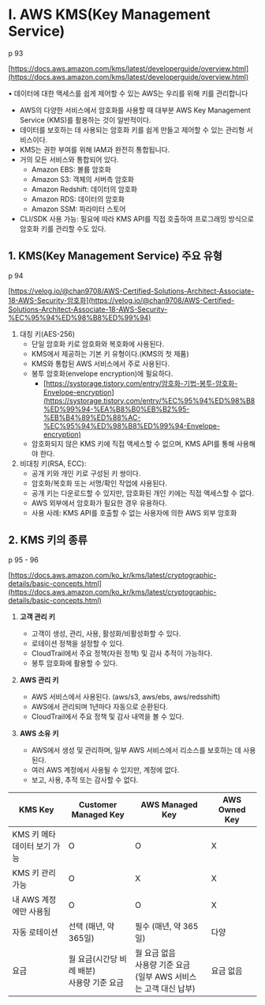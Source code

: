 # I. AWS KMS(Key Management Service)
p 93

[https://docs.aws.amazon.com/kms/latest/developerguide/overview.html](https://docs.aws.amazon.com/kms/latest/developerguide/overview.html)

• 데이터에 대한 액세스를 쉽게 제어할 수 있는 AWS는 우리를 위해 키를 관리합니다

- AWS의 다양한 서비스에서 암호화를 사용할 때 대부분 AWS Key Management Service (KMS)를 활용하는 것이 일반적이다.
- 데이터를 보호하는 데 사용되는 암호화 키를 쉽게 만들고 제어할 수 있는 관리형 서비스이다.
- KMS는 권한 부여를 위해 IAM과 완전히 통합됩니다.
- 거의 모든 서비스와 통합되어 있다.
    - Amazon EBS: 볼륨 암호화
    - Amazon S3: 객체의 서버측 암호화
    - Amazon Redshift: 데이터의 암호화
    - Amazon RDS: 데이터의 암호화
    - Amazon SSM: 파라미터 스토어
- CLI/SDK 사용 가능: 필요에 따라 KMS API를 직접 호출하여 프로그래밍 방식으로 암호화 키를 관리할 수도 있다.

## 1. KMS(Key Management Service) 주요 유형
p 94

[https://velog.io/@chan9708/AWS-Certified-Solutions-Architect-Associate-18-AWS-Security-암호화](https://velog.io/@chan9708/AWS-Certified-Solutions-Architect-Associate-18-AWS-Security-%EC%95%94%ED%98%B8%ED%99%94)

1. 대칭 키(AES-256)
    - 단일 암호화 키로 암호화와 복호화에 사용된다.
    - KMS에서 제공하는 기본 키 유형이다.(KMS의 첫 제품)
    - KMS와 통합된 AWS 서비스에서 주로 사용된다.
    - 봉투 암호화(envelope encryption)에 필요하다.
        - [https://systorage.tistory.com/entry/암호화-기법-봉투-암호화-Envelope-encryption](https://systorage.tistory.com/entry/%EC%95%94%ED%98%B8%ED%99%94-%EA%B8%B0%EB%B2%95-%EB%B4%89%ED%88%AC-%EC%95%94%ED%98%B8%ED%99%94-Envelope-encryption)
    - 암호화되지 않은 KMS 키에 직접 액세스할 수 없으며, KMS API를 통해 사용해야 한다.
2. 비대칭 키(RSA, ECC):
    - 공개 키와 개인 키로 구성된 키 쌍이다.
    - 암호화/복호화 또는 서명/확인 작업에 사용된다.
    - 공개 키는 다운로드할 수 있지만, 암호화된 개인 키에는 직접 액세스할 수 없다.
    - AWS 외부에서 암호화가 필요한 경우 유용하다.
    - 사용 사례: KMS API를 호출할 수 없는 사용자에 의한 AWS 외부 암호화

## 2. KMS 키의 종류
p 95 - 96

[https://docs.aws.amazon.com/ko_kr/kms/latest/cryptographic-details/basic-concepts.html](https://docs.aws.amazon.com/ko_kr/kms/latest/cryptographic-details/basic-concepts.html)

1. **고객 관리 키**
    
    - 고객이 생성, 관리, 사용, 활성화/비활성화할 수 있다.
    - 로테이션 정책을 설정할 수 있다.
    - CloudTrail에서 주요 정책(자원 정책) 및 감사 추적이 가능하다.
    - 봉투 암호화에 활용할 수 있다.
2. **AWS 관리 키**
    
    - AWS 서비스에서 사용된다. (aws/s3, aws/ebs, aws/redsshift)
    - AWS에서 관리되며 1년마다 자동으로 순환된다.
    - CloudTrail에서 주요 정책 및 감사 내역을 볼 수 있다.
3. **AWS 소유 키**
    
    - AWS에서 생성 및 관리하며, 일부 AWS 서비스에서 리소스를 보호하는 데 사용된다.
    - 여러 AWS 계정에서 사용될 수 있지만, 계정에 없다.
    - 보고, 사용, 추적 또는 감사할 수 없다.

| KMS Key           | Customer Managed Key         | AWS Managed Key                                | AWS Owned Key |
| ----------------- | ---------------------------- | ---------------------------------------------- | ------------- |
| KMS 키 메타데이터 보기 가능 | O                            | O                                              | X             |
| KMS 키 관리 가능       | O                            | X                                              | X             |
| 내 AWS 계정에만 사용됨    | O                            | O                                              | X             |
| 자동 로테이션           | 선택 (매년, 약 365일)              | 필수 (매년, 약 365일)                                | 다양            |
| 요금                | 월 요금(시간당 비례 배분)<br>사용량 기준 요금 | 월 요금 없음<br>사용량 기준 요금<br>(일부 AWS 서비스는 고객 대신 납부) | 요금 없음         |
